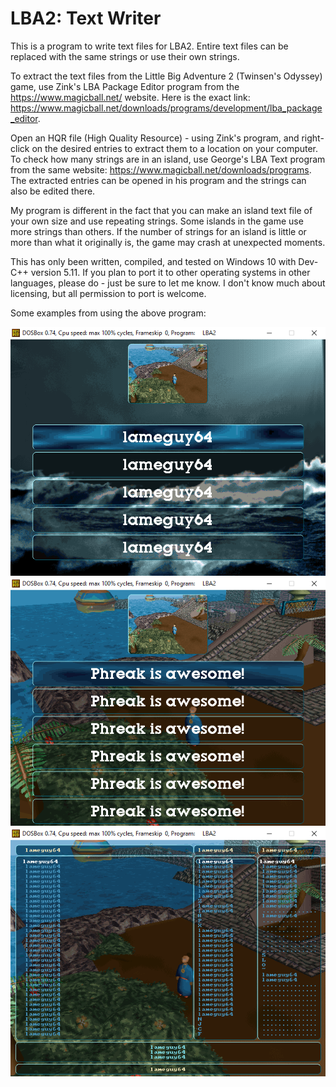 # LBA2: Text Writer
This is a program to write text files for LBA2. Entire text files can be replaced with the same strings or use their own strings.

To extract the text files from the Little Big Adventure 2 (Twinsen's Odyssey) game, use Zink's LBA Package Editor program from the https://www.magicball.net/ website. Here is the exact link: https://www.magicball.net/downloads/programs/development/lba_package_editor.

Open an HQR file (High Quality Resource) - using Zink's program, and right-click on the desired entries to extract them to a location on your computer. To check how many strings are in an island, use George's LBA Text program from the same website: https://www.magicball.net/downloads/programs. The extracted entries can be opened in his program and the strings can also be edited there.

My program is different in the fact that you can make an island text file of your own size and use repeating strings. Some islands in the game use more strings than others. If the number of strings for an island is little or more than what it originally is, the game may crash at unexpected moments.

This has only been written, compiled, and tested on Windows 10 with Dev-C++ version 5.11. If you plan to port it to other operating systems in other languages, please do - just be sure to let me know. I don't know much about licensing, but all permission to port is welcome.

Some examples from using the above program:

![](Images/Example_3.bmp)
![](Images/Example_1.bmp)
![](Images/Example_2.bmp)
